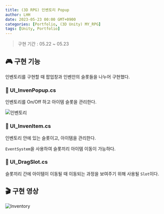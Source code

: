 ```yaml
---
title: (3D RPG) 인벤토리 Popup
author: LHH
date: 2023-05-23 00:00 GMT+0900
categories: [Portfolio, (3D Unity) MY_RPG]
tags: [Unity, Portfolio]
---
```


> 구현 기간 : 05.22 ~ 05.23

## 🎮 구현 기능
인벤토리를 구현할 때 팝업창과 인벤안의 슬롯들을 나누어 구현했다.

### 📝 UI_InvenPopup.cs
인벤토리를 On/Off 하고 아이템 슬롯을 관리한다.

![인벤토리](https://github.com/LHuHyeon/MY_MMORPG/assets/110723307/fe15fae6-4ab9-47b6-b0ef-113543c13e46)

### 📝 UI_InvenItem.cs
인벤토리 안에 있는 슬롯이고, 아이템을 관리한다.

`EventSystem`을 사용하여 슬롯끼리 아이템 이동이 가능하다.

### 📝 UI_DragSlot.cs
슬롯끼리 간에 아이템이 이동될 때 이동되는 과정을 보여주기 위해 사용될 `Slot`이다.

## 🎬 구현 영상
![Inventory](https://github.com/LHuHyeon/MY_MMORPG/assets/110723307/a127de32-4430-4097-838d-ef3086d37fdf)
